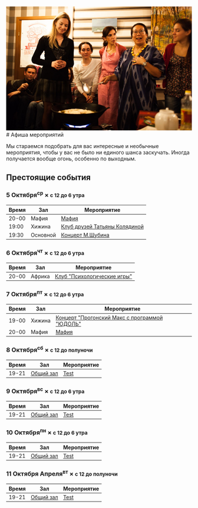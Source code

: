 ![](/assets/-lGx_mSYpPQ.jpg)# Афиша мероприятий

Мы стараемся подобрать для вас интересные и необычные мероприятия, чтобы у вас не было ни единого шанса заскучать. Иногда получается вообще огонь, особенно по выходным.

## Престоящие события

### 5 Октября<sup class="small">ср</sup> &times; <small>с 12 до 6 утра</small>

| Время | Зал                             | Мероприятие                |
| ------| ------------------------------- | -------------------------- |
| 20-00 | Мафия |[Мафия](vk.com/tompsonmaf)|
| 19:00 | Хижина |  [Клуб друзей Татьяны Колядиной](vk.com/belly_yoga_friends)    |
| 19:30 | Основной | [Концерт М.Шубина](vk.com/event129818109) |


### 6 Октября<sup class="small">чт</sup> &times; <small>с 12 до 6 утра</small>

| Время | Зал                             | Мероприятие                |
| ------| ------------------------------- | -------------------------- |
| 20-00 |Африка |[Клуб "Психологические игры"](https://vk.com/person_game_1115)|


### 7 Октября<sup class="small">пт</sup> &times; <small>с 12 до 6 утра</small>

| Время | Зал                             | Мероприятие                |
| ------| ------------------------------- | -------------------------- |
| 19-00 | Хижина |[Концерт "Прогонский Макс с программой "ЮДОЛЬ"](https://vk.com/spbprogonsky)|
| 20-00 | Мафия |[Мафия](vk.com/tompsonmaf)|


### 8 Октября<sup class="small">сб</sup> &times; <small>с 12 до полуночи</small>

| Время | Зал                             | Мероприятие                |
| ------| ------------------------------- | -------------------------- |
| 19-21 | [Общий зал](https://google.com) | [Test](https://google.com) |

### 9 Октября<sup class="small">вс</sup> &times; <small>с 12 до 6 утра</small>

| Время | Зал                             | Мероприятие                |
| ------| ------------------------------- | -------------------------- |
| 19-21 | [Общий зал](https://google.com) | [Test](https://google.com) |

### 10 Октября<sup class="small">пн</sup> &times; <small>с 12 до 6 утра</small>

| Время | Зал                             | Мероприятие                |
| ------| ------------------------------- | -------------------------- |
| 19-21 | [Общий зал](https://google.com) | [Test](https://google.com) |

### 11 Октября Апреля<sup class="small">вт</sup> &times; <small>с 12 до полуночи</small>

| Время | Зал                             | Мероприятие                |
| ------| ------------------------------- | -------------------------- |
| 19-21 | [Общий зал](https://google.com) | [Test](https://google.com) |

